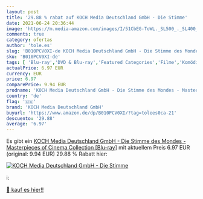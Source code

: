 ```yaml
---
layout: post
title: '29.88 % rabat auf KOCH Media Deutschland GmbH - Die Stimme'
date: 2021-06-24 20:36:44
image: 'https://m.media-amazon.com/images/I/51CbEG-ToWL._SL500_._SL400_.jpg'
comments: true
category: ofertas
author: 'tole.es'
slug: 'B010PCV0XI-de KOCH Media Deutschland GmbH - Die Stimme des Mondes -...'
sku: 'B010PCV0XI-de'
tags: [ 'Blu-ray','DVD & Blu-ray','Featured Categories','Filme','Komödie & Unterhaltung','koch media deutschland gmbh', ]
actualPrice: 6.97 EUR
currency: EUR
price: 6.97
comparePrice: 9.94 EUR
prodname: 'KOCH Media Deutschland GmbH - Die Stimme des Mondes - Masterpieces of Cinema Collection [Blu-ray]'
country: 'de'
flag: '🇩🇪'
brand: 'KOCH Media Deutschland GmbH'
buyurl: 'https://www.amazon.de/dp/B010PCV0XI/?tag=tolees0ca-21'
descuento: '29.88'
average: '6.97'
---
```


Es gibt ein [KOCH Media Deutschland GmbH - Die Stimme des Mondes - Masterpieces of Cinema Collection [Blu-ray]](https://www.amazon.de/dp/B010PCV0XI/?tag=tolees0ca-21) mit aktuellem Preis 6.97 EUR (original: 9.94 EUR) 29.88 % Rabatt hier:

[![KOCH Media Deutschland GmbH - Die Stimme](https://m.media-amazon.com/images/I/51CbEG-ToWL._SL500_._SL400_.jpg)](https://www.amazon.de/dp/B010PCV0XI/?tag=tolees0ca-21)

ℹ️:


[🛒 kauf es hier!!](https://www.amazon.de/dp/B010PCV0XI/?tag=tolees0ca-21)
